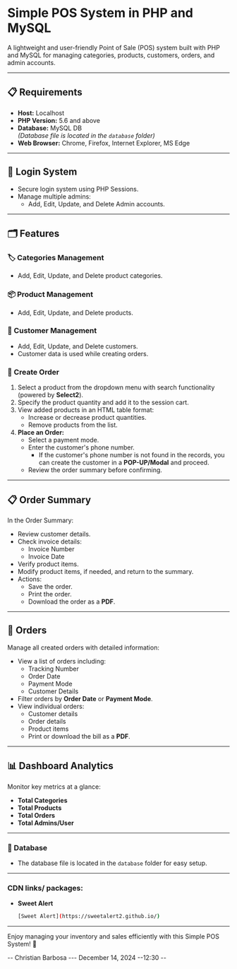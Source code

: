 # Simple POS System in PHP and MySQL

A lightweight and user-friendly Point of Sale (POS) system built with PHP and MySQL for managing categories, products, customers, orders, and admin accounts.

---

## 📋 Requirements
- **Host:** Localhost
- **PHP Version:** 5.6 and above
- **Database:** MySQL DB  
  _(Database file is located in the `database` folder)_
- **Web Browser:** Chrome, Firefox, Internet Explorer, MS Edge

---

## 🔐 Login System
- Secure login system using PHP Sessions.
- Manage multiple admins:
  - Add, Edit, Update, and Delete Admin accounts.

---

## 🗂 Features

### 🏷️ Categories Management
- Add, Edit, Update, and Delete product categories.

### 📦 Product Management
- Add, Edit, Update, and Delete products.

### 👤 Customer Management
- Add, Edit, Update, and Delete customers.
- Customer data is used while creating orders.

### 🛒 Create Order
1. Select a product from the dropdown menu with search functionality (powered by **Select2**).
2. Specify the product quantity and add it to the session cart.
3. View added products in an HTML table format:
   - Increase or decrease product quantities.
   - Remove products from the list.
4. **Place an Order:**
   - Select a payment mode.
   - Enter the customer's phone number.
     - If the customer's phone number is not found in the records, you can create the customer in a **POP-UP/Modal** and proceed.
   - Review the order summary before confirming.

---

## 📋 Order Summary
In the Order Summary:
- Review customer details.
- Check invoice details:
  - Invoice Number
  - Invoice Date
- Verify product items.
- Modify product items, if needed, and return to the summary.
- Actions:
  - Save the order.
  - Print the order.
  - Download the order as a **PDF**.

---

## 📑 Orders
Manage all created orders with detailed information:
- View a list of orders including:
  - Tracking Number
  - Order Date
  - Payment Mode
  - Customer Details
- Filter orders by **Order Date** or **Payment Mode**.
- View individual orders:
  - Customer details
  - Order details
  - Product items
  - Print or download the bill as a **PDF**.

---

## 📊 Dashboard Analytics
Monitor key metrics at a glance:
- **Total Categories**
- **Total Products**
- **Total Orders**
- **Total Admins/User**


---

### 💾 Database
- The database file is located in the `database` folder for easy setup.

---
### CDN links/ packages:
- **Sweet Alert**
    ```bash
    [Sweet Alert](https://sweetalert2.github.io/)
---
Enjoy managing your inventory and sales efficiently with this Simple POS System! 🎉

-- Christian Barbosa --- December 14, 2024 --12:30 --
